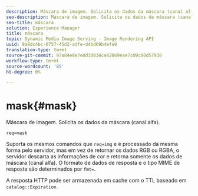 ```yaml
---
description: Máscara de imagem. Solicita os dados da máscara (canal alfa).
seo-description: Máscara de imagem. Solicita os dados da máscara (canal alfa).
seo-title: máscara
solution: Experience Manager
title: máscara
topic: Dynamic Media Image Serving - Image Rendering API
uuid: 9a8dc4bc-0757-45d2-adfe-d4bd69b4efa9
translation-type: tm+mt
source-git-commit: 97a84e8e7edd3d834ca42069eae7c09c00d57938
workflow-type: tm+mt
source-wordcount: '85'
ht-degree: 0%

---
```



# mask{#mask}

Máscara de imagem. Solicita os dados da máscara (canal alfa).

`req=mask`

Suporta os mesmos comandos que `req=img` e é processado da mesma forma pelo servidor, mas em vez de retornar os dados RGB ou RGBA, o servidor descarta as informações de cor e retorna somente os dados de máscara (canal alfa). O formato de dados de resposta e o tipo MIME de resposta são determinados por `fmt=`.

A resposta HTTP pode ser armazenada em cache com o TTL baseado em `catalog::Expiration`.
